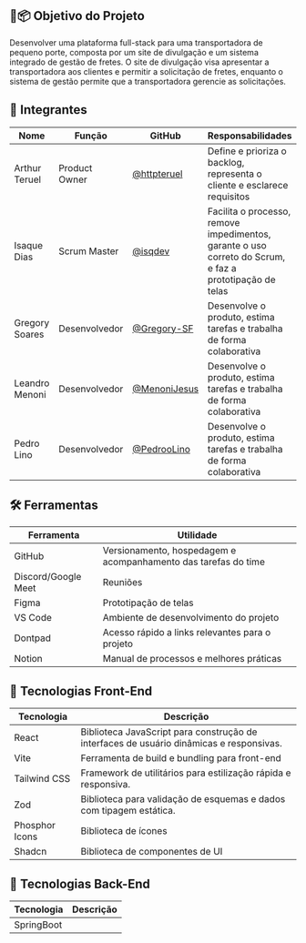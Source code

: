 ## 🎯📦 Objetivo do Projeto
Desenvolver uma plataforma full-stack para uma transportadora de pequeno porte, composta por um site de divulgação e um sistema integrado de gestão de fretes. O site de divulgação visa apresentar a transportadora aos clientes e permitir a solicitação de fretes, enquanto o sistema de gestão permite que a transportadora gerencie as solicitações. 

## 👥 Integrantes

| Nome           | Função        | GitHub       | Responsabilidades                                                                                        |
| -------------- | ------------- | ------------ | -------------------------------------------------------------------------------------------------------- |
| Arthur Teruel  | Product Owner | [@httpteruel](https://github.com/httpteruel)  | Define e prioriza o backlog, representa o cliente e esclarece requisitos                                 |
| Isaque Dias    | Scrum Master  | [@isqdev](https://github.com/isqdev)      | Facilita o processo, remove impedimentos, garante o uso correto do Scrum, e faz a prototipação de telas  |
| Gregory Soares | Desenvolvedor | [@Gregory-SF](https://github.com/Gregory-SF)  | Desenvolve o produto, estima tarefas e trabalha de forma colaborativa                                    |
| Leandro Menoni | Desenvolvedor | [@MenoniJesus](https://github.com/MenoniJesus) | Desenvolve o produto, estima tarefas e trabalha de forma colaborativa                                    |
| Pedro Lino     | Desenvolvedor | [@PedrooLino](https://github.com/PedrooLino)  | Desenvolve o produto, estima tarefas e trabalha de forma colaborativa                                    |


## 🛠️ Ferramentas

| Ferramenta          | Utilidade                                                      |
| ------------------- | -------------------------------------------------------------- |
| GitHub              | Versionamento, hospedagem e acompanhamento das tarefas do time |
| Discord/Google Meet | Reuniões                                                       |
| Figma               | Prototipação de telas                                          |
| VS Code             | Ambiente de desenvolvimento do projeto                         |
| Dontpad             | Acesso rápido a links relevantes para o projeto                |
| Notion              | Manual de processos e melhores práticas                        |

## 🚀 Tecnologias Front-End

| Tecnologia        | Descrição                                                                 |
|-------------------|---------------------------------------------------------------------------|
| React             | Biblioteca JavaScript para construção de interfaces de usuário dinâmicas e responsivas. |
| Vite              | Ferramenta de build e bundling para front-end |
| Tailwind CSS      | Framework de utilitários para estilização rápida e responsiva.            |
| Zod               | Biblioteca para validação de esquemas e dados com tipagem estática.       |
| Phosphor Icons    | Biblioteca de ícones |
| Shadcn    | Biblioteca de componentes de UI |

## 🚀 Tecnologias Back-End
| Tecnologia        | Descrição                                                                 |
|-------------------|---------------------------------------------------------------------------|
| SpringBoot             |  |
